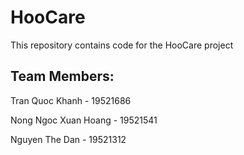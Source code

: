 # HooCare
This repository contains code for the HooCare project
## Team Members:
Tran Quoc Khanh - 19521686 

Nong Ngoc Xuan Hoang - 19521541

Nguyen The Dan - 19521312
